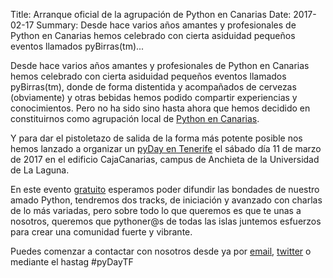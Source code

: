 Title: Arranque oficial de la agrupación de Python en Canarias
Date: 2017-02-17
Summary: Desde hace varios años amantes y profesionales de Python en Canarias hemos celebrado con cierta asiduidad pequeños eventos llamados pyBirras(tm)...

Desde hace varios años amantes y profesionales de Python en Canarias hemos celebrado con cierta asiduidad pequeños eventos llamados pyBirras(tm), donde de forma distentida y acompañados de cervezas (obviamente) y otras bebidas hemos podido compartir experiencias y conocimientos. Pero no ha sido sino hasta ahora que hemos decidido en constituirnos como agrupación local de <a href="http://pythoncanarias.es/" target="_new">Python en Canarias</a>.

Y para dar el pistoletazo de salida de la forma más potente posible nos hemos lanzado a organizar un <a href="http://pythoncanarias.es/pyday/" target="_new">pyDay en Tenerife</a> el sábado día 11 de marzo de 2017 en el edificio CajaCanarias, campus de Anchieta de la Universidad de La Laguna.

En este evento <a href="http://pythoncanarias.es/pyday/inscripcion/" target="_new">gratuito</a> esperamos poder difundir las bondades de nuestro amado Python, tendremos dos tracks, de iniciación y avanzado con charlas de lo más variadas, pero sobre todo lo que queremos es que te unas a nosotros, queremos que pythoner@s de todas las islas juntemos esfuerzos para crear una comunidad fuerte y vibrante.

Puedes comenzar a contactar con nosotros desde ya por <a href="mailto:info@pythoncanarias.es">email</a>, <a href="https://twitter.com/pythoncanarias" target="_new">twitter</a> o mediante el hastag #pyDayTF

